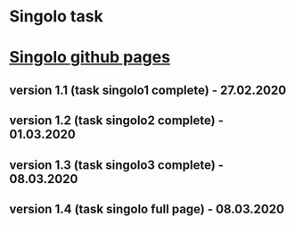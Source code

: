 # Singolo task
# [Singolo github pages](https://borodichalex.github.io/singolo/)

## version 1.1 (task singolo1 complete) - 27.02.2020 
## version 1.2 (task singolo2 complete) - 01.03.2020
## version 1.3 (task singolo3 complete) - 08.03.2020
## version 1.4 (task singolo full page) - 08.03.2020

